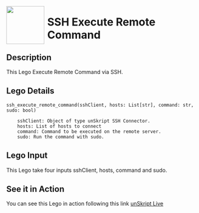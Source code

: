 [<img align="left" src="https://unskript.com/assets/favicon.png" width="100" height="100" style="padding-right: 5px">](https://unskript.com/assets/favicon.png) 
<h1>SSH Execute Remote Command </h1>

## Description
This Lego Execute Remote Command via SSH.


## Lego Details

    ssh_execute_remote_command(sshClient, hosts: List[str], command: str, sudo: bool)

        sshClient: Object of type unSkript SSH Connector.
        hosts: List of hosts to connect
        command: Command to be executed on the remote server.
        sudo: Run the command with sudo. 

## Lego Input

This Lego take four inputs sshClient, hosts, command and sudo. 


## See it in Action

You can see this Lego in action following this link [unSkript Live](https://unskript.com)